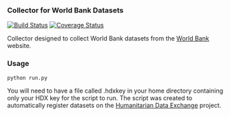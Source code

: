 ### Collector for World Bank Datasets
[![Build Status](https://travis-ci.org/OCHA-DAP/hdxscraper-worldbank.svg?branch=master&ts=1)](https://travis-ci.org/OCHA-DAP/hdxscraper-worldbank) [![Coverage Status](https://coveralls.io/repos/github/OCHA-DAP/hdxscraper-worldbank/badge.svg?branch=master&ts=1)](https://coveralls.io/github/OCHA-DAP/hdxscraper-worldbank?branch=master)

Collector designed to collect World Bank datasets from the [World Bank](http://data.worldbank.org/) website.

### Usage

    python run.py

You will need to have a file called .hdxkey in your home directory containing only your HDX key for the script to run. The script was created to automatically register datasets on the [Humanitarian Data Exchange](http://data.humdata.org/) project.
